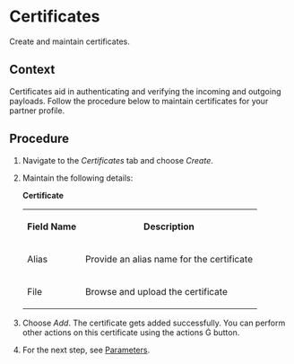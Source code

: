 <!-- loio5c4a01aae4c548b1b443f8305e670c73 -->

<link rel="stylesheet" type="text/css" href="../css/sap-icons.css"/>

# Certificates

Create and maintain certificates.



## Context

Certificates aid in authenticating and verifying the incoming and outgoing payloads. Follow the procedure below to maintain certificates for your partner profile.



## Procedure

1.  Navigate to the *Certificates* tab and choose *Create*.

2.  Maintain the following details:

    **Certificate**


    <table>
    <tr>
    <th valign="top">

    Field Name
    
    </th>
    <th valign="top">

    Description
    
    </th>
    </tr>
    <tr>
    <td valign="top">
    
    Alias
    
    </td>
    <td valign="top">
    
    Provide an alias name for the certificate
    
    </td>
    </tr>
    <tr>
    <td valign="top">
    
    File
    
    </td>
    <td valign="top">
    
    Browse and upload the certificate
    
    </td>
    </tr>
    </table>
    
3.  Choose *Add*. The certificate gets added successfully. You can perform other actions on this certificate using the actions <span class="SAP-icons-V5"></span> button.

4.  For the next step, see [Parameters](parameters-d13b835.md).


